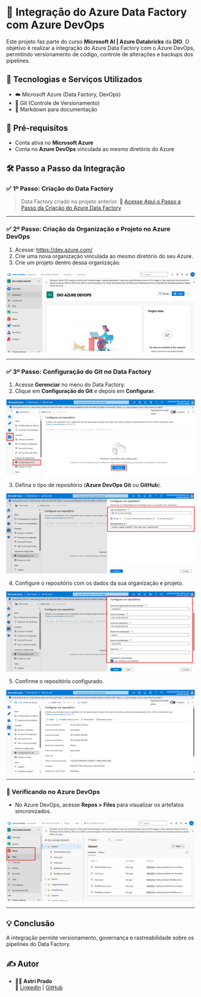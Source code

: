
# 🎯 Integração do Azure Data Factory com Azure DevOps

Este projeto faz parte do curso **Microsoft AI | Azure Databricks** da **DIO**. O objetivo é realizar a integração do Azure Data Factory com o Azure DevOps, permitindo versionamento de código, controle de alterações e backups dos pipelines.

## 🚀 Tecnologias e Serviços Utilizados

- ☁️ Microsoft Azure (Data Factory, DevOps)
- 🔧 Git (Controle de Versionamento)
- 📄 Markdown para documentação

## 🔗 Pré-requisitos

- Conta ativa no **Microsoft Azure**
- Conta no **Azure DevOps** vinculada ao mesmo diretório do Azure

## 🛠️ Passo a Passo da Integração

### ✅ 1º Passo: Criação do Data Factory
> Data Factory criado no projeto anterior.
🔗 [Acesse Aqui o Passo a Passo da Criação do Azure Data Factory](https://github.com/AstriPrado/Projeto-Azure-Data-Factory)

---

### ✅ 2º Passo: Criação da Organização e Projeto no Azure DevOps
 1. Acesse: https://dev.azure.com/
 2. Crie uma nova organização vinculada ao mesmo diretório do seu Azure.
 3. Crie um projeto dentro dessa organização.

![Criação do Azure DevOps](img/imagem1.png)

---

### ✅ 3º Passo: Configuração do Git no Data Factory

1. Acesse **Gerenciar** no menu do Data Factory.
2. Clique em **Configuração do Git** e depois em **Configurar**.

![Configuração do Git](img/imagem2.png)

3. Defina o tipo de repositório (**Azure DevOps Git** ou **GitHub**).

![Escolha do repositório](img/imagem3.png)

4. Configure o repositório com os dados da sua organização e projeto.

![Configuração do repositório](img/imagem4.png)

5. Confirme o repositório configurado.

![Repositório configurado](img/imagem5.png)

---

### 🔗 Verificando no Azure DevOps

- No Azure DevOps, acesse **Repos > Files** para visualizar os artefatos sincronizados.

![Verificação no DevOps](img/imagem6.png)

---

## 💡 Conclusão

A integração permite versionamento, governança e rastreabilidade sobre os pipelines do Data Factory.

## ✍️ Autor

- 👩‍💻 **Astri Prado**  
🔗 [LinkedIn](https://www.linkedin.com/in/astri-prado) | [GitHub](https://github.com/AstriPrado)

